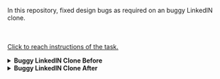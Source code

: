 In this repository, fixed design bugs as required on an buggy LinkedIN clone.

<br /><br />
[Click to reach instructions of the task.](https://academy.patika.dev/tr/courses/bootstrap/odev-3)



<details>
  <summary><b>Buggy LinkedIN Clone Before</b></summary>
  
<img width="835" alt="Ekran Resmi 2025-01-15 10 24 47" src="https://github.com/user-attachments/assets/f5b54819-cc84-4ab3-9270-a83d4b55d600" />



</details>


<details>
  <summary><b>Buggy LinkedIN Clone After</b></summary>
    
    

<img width="1431" alt="Ekran Resmi 2025-01-15 10 24 33" src="https://github.com/user-attachments/assets/b6e4a757-eabc-44a6-9ec9-fafe1be7e145" />



</details>
